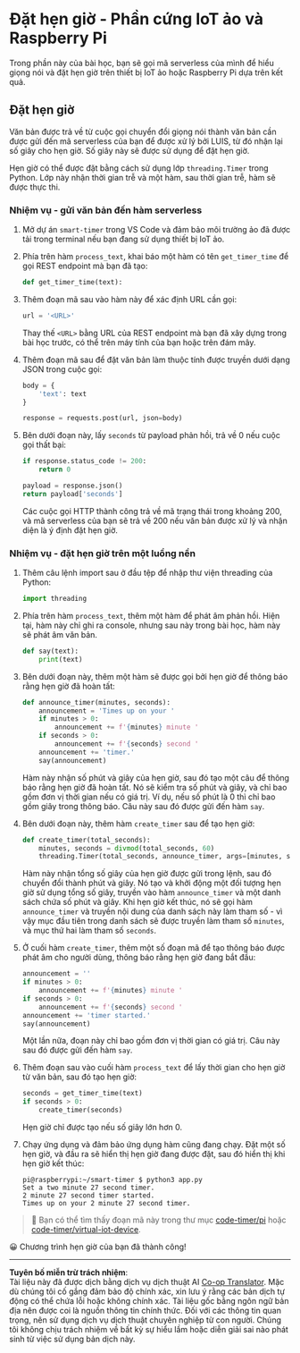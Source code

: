 <!--
CO_OP_TRANSLATOR_METADATA:
{
  "original_hash": "64ad4ddb4de81a18b7252e968f10b404",
  "translation_date": "2025-08-27T23:21:15+00:00",
  "source_file": "6-consumer/lessons/3-spoken-feedback/single-board-computer-set-timer.md",
  "language_code": "vi"
}
-->
# Đặt hẹn giờ - Phần cứng IoT ảo và Raspberry Pi

Trong phần này của bài học, bạn sẽ gọi mã serverless của mình để hiểu giọng nói và đặt hẹn giờ trên thiết bị IoT ảo hoặc Raspberry Pi dựa trên kết quả.

## Đặt hẹn giờ

Văn bản được trả về từ cuộc gọi chuyển đổi giọng nói thành văn bản cần được gửi đến mã serverless của bạn để được xử lý bởi LUIS, từ đó nhận lại số giây cho hẹn giờ. Số giây này sẽ được sử dụng để đặt hẹn giờ.

Hẹn giờ có thể được đặt bằng cách sử dụng lớp `threading.Timer` trong Python. Lớp này nhận thời gian trễ và một hàm, sau thời gian trễ, hàm sẽ được thực thi.

### Nhiệm vụ - gửi văn bản đến hàm serverless

1. Mở dự án `smart-timer` trong VS Code và đảm bảo môi trường ảo đã được tải trong terminal nếu bạn đang sử dụng thiết bị IoT ảo.

1. Phía trên hàm `process_text`, khai báo một hàm có tên `get_timer_time` để gọi REST endpoint mà bạn đã tạo:

    ```python
    def get_timer_time(text):
    ```

1. Thêm đoạn mã sau vào hàm này để xác định URL cần gọi:

    ```python
    url = '<URL>'
    ```

    Thay thế `<URL>` bằng URL của REST endpoint mà bạn đã xây dựng trong bài học trước, có thể trên máy tính của bạn hoặc trên đám mây.

1. Thêm đoạn mã sau để đặt văn bản làm thuộc tính được truyền dưới dạng JSON trong cuộc gọi:

    ```python
    body = {
        'text': text
    }
    
    response = requests.post(url, json=body)
    ```

1. Bên dưới đoạn này, lấy `seconds` từ payload phản hồi, trả về 0 nếu cuộc gọi thất bại:

    ```python
    if response.status_code != 200:
        return 0
    
    payload = response.json()
    return payload['seconds']
    ```

    Các cuộc gọi HTTP thành công trả về mã trạng thái trong khoảng 200, và mã serverless của bạn sẽ trả về 200 nếu văn bản được xử lý và nhận diện là ý định đặt hẹn giờ.

### Nhiệm vụ - đặt hẹn giờ trên một luồng nền

1. Thêm câu lệnh import sau ở đầu tệp để nhập thư viện threading của Python:

    ```python
    import threading
    ```

1. Phía trên hàm `process_text`, thêm một hàm để phát âm phản hồi. Hiện tại, hàm này chỉ ghi ra console, nhưng sau này trong bài học, hàm này sẽ phát âm văn bản.

    ```python
    def say(text):
        print(text)
    ```

1. Bên dưới đoạn này, thêm một hàm sẽ được gọi bởi hẹn giờ để thông báo rằng hẹn giờ đã hoàn tất:

    ```python
    def announce_timer(minutes, seconds):
        announcement = 'Times up on your '
        if minutes > 0:
            announcement += f'{minutes} minute '
        if seconds > 0:
            announcement += f'{seconds} second '
        announcement += 'timer.'
        say(announcement)
    ```

    Hàm này nhận số phút và giây của hẹn giờ, sau đó tạo một câu để thông báo rằng hẹn giờ đã hoàn tất. Nó sẽ kiểm tra số phút và giây, và chỉ bao gồm đơn vị thời gian nếu có giá trị. Ví dụ, nếu số phút là 0 thì chỉ bao gồm giây trong thông báo. Câu này sau đó được gửi đến hàm `say`.

1. Bên dưới đoạn này, thêm hàm `create_timer` sau để tạo hẹn giờ:

    ```python
    def create_timer(total_seconds):
        minutes, seconds = divmod(total_seconds, 60)
        threading.Timer(total_seconds, announce_timer, args=[minutes, seconds]).start()
    ```

    Hàm này nhận tổng số giây của hẹn giờ được gửi trong lệnh, sau đó chuyển đổi thành phút và giây. Nó tạo và khởi động một đối tượng hẹn giờ sử dụng tổng số giây, truyền vào hàm `announce_timer` và một danh sách chứa số phút và giây. Khi hẹn giờ kết thúc, nó sẽ gọi hàm `announce_timer` và truyền nội dung của danh sách này làm tham số - vì vậy mục đầu tiên trong danh sách sẽ được truyền làm tham số `minutes`, và mục thứ hai làm tham số `seconds`.

1. Ở cuối hàm `create_timer`, thêm một số đoạn mã để tạo thông báo được phát âm cho người dùng, thông báo rằng hẹn giờ đang bắt đầu:

    ```python
    announcement = ''
    if minutes > 0:
        announcement += f'{minutes} minute '
    if seconds > 0:
        announcement += f'{seconds} second '    
    announcement += 'timer started.'
    say(announcement)
    ```

    Một lần nữa, đoạn này chỉ bao gồm đơn vị thời gian có giá trị. Câu này sau đó được gửi đến hàm `say`.

1. Thêm đoạn sau vào cuối hàm `process_text` để lấy thời gian cho hẹn giờ từ văn bản, sau đó tạo hẹn giờ:

    ```python
    seconds = get_timer_time(text)
    if seconds > 0:
        create_timer(seconds)
    ```

    Hẹn giờ chỉ được tạo nếu số giây lớn hơn 0.

1. Chạy ứng dụng và đảm bảo ứng dụng hàm cũng đang chạy. Đặt một số hẹn giờ, và đầu ra sẽ hiển thị hẹn giờ đang được đặt, sau đó hiển thị khi hẹn giờ kết thúc:

    ```output
    pi@raspberrypi:~/smart-timer $ python3 app.py 
    Set a two minute 27 second timer.
    2 minute 27 second timer started.
    Times up on your 2 minute 27 second timer.
    ```

> 💁 Bạn có thể tìm thấy đoạn mã này trong thư mục [code-timer/pi](../../../../../6-consumer/lessons/3-spoken-feedback/code-timer/pi) hoặc [code-timer/virtual-iot-device](../../../../../6-consumer/lessons/3-spoken-feedback/code-timer/virtual-iot-device).

😀 Chương trình hẹn giờ của bạn đã thành công!

---

**Tuyên bố miễn trừ trách nhiệm**:  
Tài liệu này đã được dịch bằng dịch vụ dịch thuật AI [Co-op Translator](https://github.com/Azure/co-op-translator). Mặc dù chúng tôi cố gắng đảm bảo độ chính xác, xin lưu ý rằng các bản dịch tự động có thể chứa lỗi hoặc không chính xác. Tài liệu gốc bằng ngôn ngữ bản địa nên được coi là nguồn thông tin chính thức. Đối với các thông tin quan trọng, nên sử dụng dịch vụ dịch thuật chuyên nghiệp từ con người. Chúng tôi không chịu trách nhiệm về bất kỳ sự hiểu lầm hoặc diễn giải sai nào phát sinh từ việc sử dụng bản dịch này.